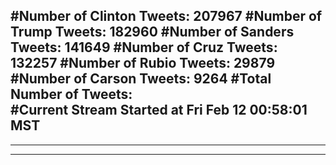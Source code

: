 #Number of Clinton Tweets: 207967
#Number of Trump Tweets: 182960
#Number of Sanders Tweets: 141649
#Number of Cruz Tweets: 132257
#Number of Rubio Tweets: 29879
#Number of Carson Tweets: 9264
#Total Number of Tweets:  
#Current Stream Started at Fri Feb 12 00:58:01 MST
---
---
---
